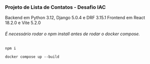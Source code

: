 ### Projeto de Lista de Contatos - Desafio IAC

Backend em Python 3.12, Django 5.0.4 e DRF 3.15.1
Frontend em React 18.2.0 e Vite 5.2.0

###### É necessário rodar o npm install antes de rodar o docker compose.

```
npm i
```

```
docker compose up --build
```
